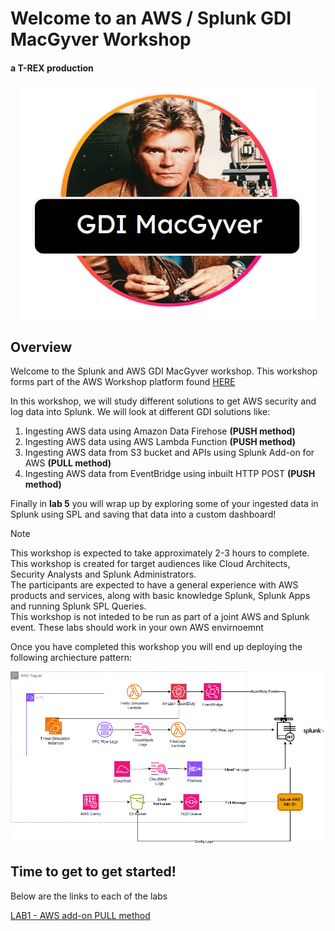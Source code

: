 # Welcome to an AWS / Splunk GDI MacGyver Workshop
#### a T-REX production

<p align="center">
<img src="/static/gdimacgyverlogo.png">
</p>

## Overview 

Welcome to the Splunk and AWS GDI MacGyver workshop. This workshop forms part of the AWS Workshop platform found <a>[HERE](https://catalog.us-east-1.prod.workshops.aws/workshops/5039b0de-622d-4224-8760-d9dff0c13e0b/en-US/getting-started) </a>

In this workshop, we will study different solutions to get AWS security and log data into Splunk. We will look at different GDI solutions like:
1) Ingesting AWS data using Amazon Data Firehose <b>(PUSH method)</b>
2) Ingesting AWS data using AWS Lambda Function <b>(PUSH method)</b>
3) Ingesting AWS data from S3 bucket and APIs using Splunk Add-on for AWS <b>(PULL method)</b>
4) Ingesting AWS data from EventBridge using inbuilt HTTP POST <b>(PUSH method)</b>

Finally in <b>lab 5</b> you will wrap up by exploring some of your ingested data in Splunk using SPL and saving that data into a custom dashboard!

>[!NOTE]
>This workshop is expected to take approximately 2-3 hours to complete.<br>
>This workshop is created for target audiences like Cloud Architects, Security Analysts and Splunk Administrators.<br>
>The participants are expected to have a general experience with AWS products and services, along with basic knowledge Splunk, Splunk Apps and running Splunk SPL Queries.<br>
>This workshop is not inteded to be run as part of a joint AWS and Splunk event. These labs should work in your own AWS envirnoemnt <br>

Once you have completed this workshop you will end up deploying the following archiecture pattern:

![gdi_architecture](/static/gdi_workshop_architecture.png)

## Time to get to get started!
Below are the links to each of the labs

<a>[LAB1 - AWS add-on PULL method](/content/Lab1_awsaddon/index.en.md) </a>

